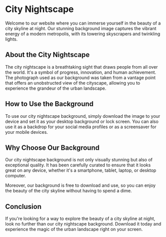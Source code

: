 <!--font:Montserrat-->

# City Nightscape

Welcome to our website where you can immerse yourself in the beauty of a city skyline at night. Our stunning background image captures the vibrant energy of a modern metropolis, with its towering skyscrapers and twinkling lights.

## About the City Nightscape

The city nightscape is a breathtaking sight that draws people from all over the world. It's a symbol of progress, innovation, and human achievement. The photograph used as our background was taken from a vantage point that offers an unobstructed view of the cityscape, allowing you to experience the grandeur of the urban landscape.

## How to Use the Background

To use our city nightscape background, simply download the image to your device and set it as your desktop background or lock screen. You can also use it as a backdrop for your social media profiles or as a screensaver for your mobile devices.

## Why Choose Our Background

Our city nightscape background is not only visually stunning but also of exceptional quality. It has been carefully curated to ensure that it looks great on any device, whether it's a smartphone, tablet, laptop, or desktop computer.

Moreover, our background is free to download and use, so you can enjoy the beauty of the city skyline without having to spend a dime.

## Conclusion

If you're looking for a way to explore the beauty of a city skyline at night, look no further than our city nightscape background. Download it today and experience the magic of the urban landscape right on your screen.

<!--

Write me markdown content of website with wallpaper:

"A city skyline at night"

The header of the page should not be copy of the text but rather a real content of the website which is using this wallpaper.


---


# City Nightscape Wallpaper

Welcome to our website featuring a stunning city skyline wallpaper. This mesmerizing view captures the breathtaking beauty of a city at night, with its towering skyscrapers and twinkling lights.

## About the Wallpaper

Our city nightscape wallpaper is a high-quality image that showcases the grandeur of a modern metropolis. The photograph was taken from a vantage point that offers an unobstructed view of the cityscape, allowing you to immerse yourself in the vibrant energy of the urban landscape.

## How to Use the Wallpaper

To use our city nightscape wallpaper, simply download the image to your device and set it as your desktop background or lock screen. You can also use it as a backdrop for your social media profiles or as a screensaver for your mobile devices.

## Why Choose Our Wallpaper

Our city nightscape wallpaper is not only visually stunning but also of exceptional quality. It has been carefully curated to ensure that it looks great on any device, whether it's a smartphone, tablet, laptop, or desktop computer.

Moreover, our wallpaper is free to download and use, so you can enjoy the beauty of the city skyline without having to spend a dime.

## Conclusion

If you're looking for a Cap<wbr>ti<wbr>va<wbr>ting wallpaper that will transport you to the heart of a bustling city at night, look no further than our city nightscape wallpaper. Download it today and experience the magic of the urban landscape right on your screen.


---


Heading should not include word "wallpaper". The website should not be about the wallpaper itself, wallpaper is just a related background, rewrite whole content.


---


# Explore the City Nightscape

Welcome to our website where you can immerse yourself in the beauty of a city skyline at night. Our stunning background image captures the vibrant energy of a modern metropolis, with its towering skyscrapers and twinkling lights.

## About the City Nightscape

The city nightscape is a breathtaking sight that draws people from all over the world. It's a symbol of progress, innovation, and human achievement. The photograph used as our background was taken from a vantage point that offers an unobstructed view of the cityscape, allowing you to experience the grandeur of the urban landscape.

## How to Use the Background

To use our city nightscape background, simply download the image to your device and set it as your desktop background or lock screen. You can also use it as a backdrop for your social media profiles or as a screensaver for your mobile devices.

## Why Choose Our Background

Our city nightscape background is not only visually stunning but also of exceptional quality. It has been carefully curated to ensure that it looks great on any device, whether it's a smartphone, tablet, laptop, or desktop computer.

Moreover, our background is free to download and use, so you can enjoy the beauty of the city skyline without having to spend a dime.

## Conclusion

If you're looking for a way to explore the beauty of a city skyline at night, look no further than our city nightscape background. Download it today and experience the magic of the urban landscape right on your screen.


---


Write me a Google font which is best fitting for the website.

Pick from the list:
- Open Sans
- Exo 2
- Lato
- Lobster
- Inter
- Orbitron
- Poppins
- Raleway
- Barlow Condensed
- Roboto
- Dancing Script
- IBM Plex Sans
- Montserrat
- Futura
- Playfair Display
- Alegreya
- Great Vibes


Write just the font name nothing else.


---


Montserrat

-->
